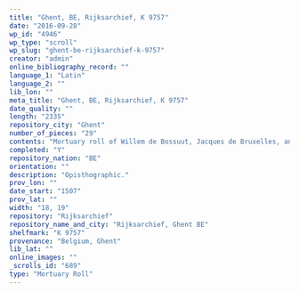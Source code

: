 ```yaml
---
title: "Ghent, BE, Rijksarchief, K 9757"
date: "2016-09-28"
wp_id: "4946"
wp_type: "scroll"
wp_slug: "ghent-be-rijksarchief-k-9757"
creator: "admin"
online_bibliography_record: ""
language_1: "Latin"
language_2: ""
lib_lon: ""
meta_title: "Ghent, BE, Rijksarchief, K 9757"
date_quality: ""
length: "2335"
repository_city: "Ghent"
number_of_pieces: "29"
contents: "Mortuary roll of Willem de Bossuut, Jacques de Bruxelles, and Jan Van Sycleer, abbots of S. Baafs in Ghent."
completed: "Y"
repository_nation: "BE"
orientation: ""
description: "Opisthographic."
prov_lon: ""
date_start: "1507"
prov_lat: ""
width: "18, 19"
repository: "Rijksarchief"
repository_name_and_city: "Rijksarchief, Ghent BE"
shelfmark: "K 9757"
provenance: "Belgium, Ghent"
lib_lat: ""
online_images: ""
_scrolls_id: "689"
type: "Mortuary Roll"
---
```



